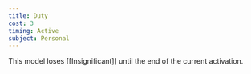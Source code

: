 ```yaml
---
title: Duty
cost: 3
timing: Active
subject: Personal
---
```

This model loses [[Insignificant]] until the end of the current activation.
